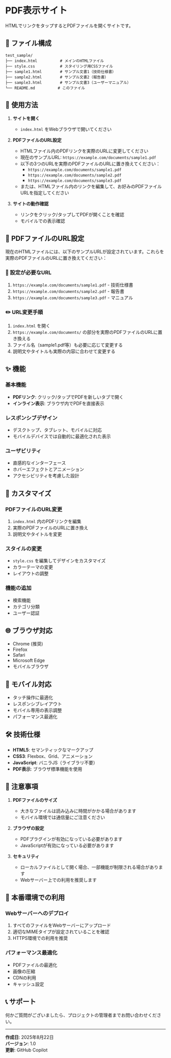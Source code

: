 # PDF表示サイト

HTMLでリンクをタップするとPDFファイルを開くサイトです。

## 📁 ファイル構成

```
test_sample/
├── index.html          # メインのHTMLファイル
├── style.css           # スタイリング用CSSファイル
├── sample1.html        # サンプル文書1（技術仕様書）
├── sample2.html        # サンプル文書2（報告書）
├── sample3.html        # サンプル文書3（ユーザーマニュアル）
└── README.md          # このファイル
```

## 🚀 使用方法

1. **サイトを開く**
   - `index.html` をWebブラウザで開いてください

2. **PDFファイルのURL設定**
   - HTMLファイル内のPDFリンクを実際のURLに変更してください
   - 現在のサンプルURL: `https://example.com/documents/sample1.pdf`
   - 以下の3つのURLを実際のPDFファイルのURLに置き換えてください：
     - `https://example.com/documents/sample1.pdf`
     - `https://example.com/documents/sample2.pdf` 
     - `https://example.com/documents/sample3.pdf`
   - または、HTMLファイル内のリンクを編集して、お好みのPDFファイルURLを指定してください

3. **サイトの動作確認**
   - リンクをクリック/タップしてPDFが開くことを確認
   - モバイルでの表示確認

## 🔗 PDFファイルのURL設定

現在のHTMLファイルには、以下のサンプルURLが設定されています。これらを実際のPDFファイルのURLに置き換えてください：

### 📁 設定が必要なURL
1. `https://example.com/documents/sample1.pdf` - 技術仕様書
2. `https://example.com/documents/sample2.pdf` - 報告書  
3. `https://example.com/documents/sample3.pdf` - マニュアル

### ✏️ URL変更手順
1. `index.html` を開く
2. `https://example.com/documents/` の部分を実際のPDFファイルのURLに置き換える
3. ファイル名（sample1.pdf等）も必要に応じて変更する
4. 説明文やタイトルも実際の内容に合わせて変更する

## ✨ 機能

### 基本機能
- **PDFリンク**: クリック/タップでPDFを新しいタブで開く
- **インライン表示**: ブラウザ内でPDFを直接表示

### レスポンシブデザイン
- デスクトップ、タブレット、モバイルに対応
- モバイルデバイスでは自動的に最適化された表示

### ユーザビリティ
- 直感的なインターフェース
- ホバーエフェクトとアニメーション
- アクセシビリティを考慮した設計

## 🔧 カスタマイズ

### PDFファイルのURL変更
1. `index.html` 内のPDFリンクを編集
2. 実際のPDFファイルのURLに置き換え
3. 説明文やタイトルを変更

### スタイルの変更
- `style.css` を編集してデザインをカスタマイズ
- カラーテーマの変更
- レイアウトの調整

### 機能の追加
- 検索機能
- カテゴリ分類
- ユーザー認証

## 🌐 ブラウザ対応

- Chrome (推奨)
- Firefox
- Safari
- Microsoft Edge
- モバイルブラウザ

## 📱 モバイル対応

- タッチ操作に最適化
- レスポンシブレイアウト
- モバイル専用の表示調整
- パフォーマンス最適化

## 🛠️ 技術仕様

- **HTML5**: セマンティックなマークアップ
- **CSS3**: Flexbox、Grid、アニメーション
- **JavaScript**: バニラJS（ライブラリ不要）
- **PDF表示**: ブラウザ標準機能を使用

## 📝 注意事項

1. **PDFファイルのサイズ**
   - 大きなファイルは読み込みに時間がかかる場合があります
   - モバイル環境では通信量にご注意ください

2. **ブラウザの設定**
   - PDFプラグインが有効になっている必要があります
   - JavaScriptが有効になっている必要があります

3. **セキュリティ**
   - ローカルファイルとして開く場合、一部機能が制限される場合があります
   - Webサーバー上での利用を推奨します

## 🚀 本番環境での利用

### Webサーバーへのデプロイ
1. すべてのファイルをWebサーバーにアップロード
2. 適切なMIMEタイプが設定されていることを確認
3. HTTPS環境での利用を推奨

### パフォーマンス最適化
- PDFファイルの最適化
- 画像の圧縮
- CDNの利用
- キャッシュ設定

## 📞 サポート

何かご質問がございましたら、プロジェクトの管理者までお問い合わせください。

---

**作成日**: 2025年8月22日  
**バージョン**: 1.0  
**更新**: GitHub Copilot
